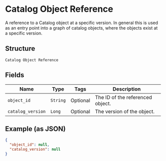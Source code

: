 
# Catalog Object Reference

A reference to a Catalog object at a specific version. In general this is
used as an entry point into a graph of catalog objects, where the objects exist
at a specific version.

## Structure

`Catalog Object Reference`

## Fields

| Name | Type | Tags | Description |
|  --- | --- | --- | --- |
| `object_id` | `String` | Optional | The ID of the referenced object. |
| `catalog_version` | `Long` | Optional | The version of the object. |

## Example (as JSON)

```json
{
  "object_id": null,
  "catalog_version": null
}
```

